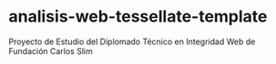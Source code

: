 # analisis-web-tessellate-template
Proyecto de Estudio del Diplomado Técnico en Integridad Web de Fundación Carlos Slim
